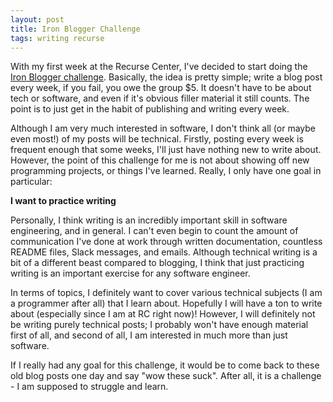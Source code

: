 ```yaml
---
layout: post
title: Iron Blogger Challenge
tags: writing recurse
---
```


With my first week at the Recurse Center, I've decided to start doing the
[Iron Blogger challenge](http://iron-blogger-sf.com/). Basically, the idea
is pretty simple; write a blog post every week, if you fail, you owe the
group $5. It doesn't have to be about tech or software, and even if it's
obvious filler material it still counts. The point is to just get in the
habit of publishing and writing every week.

Although I am very much interested in software, I don't think all (or
maybe even most!) of my posts will be technical. Firstly, posting every
week is frequent enough that some weeks, I'll just have nothing new to
write about. However, the point of this challenge for me is not about
showing off new programming projects, or things I've learned. Really,
I only have one goal in particular:

**I want to practice writing**

Personally, I think writing is an incredibly important skill in software
engineering, and in general. I can't even begin to count the amount of
communication I've done at work through written documentation, countless
README files, Slack messages, and emails. Although technical writing
is a bit of a different beast compared to blogging, I think that just
practicing writing is an important exercise for any software engineer.

In terms of topics, I definitely want to cover various technical subjects
(I am a programmer after all) that I learn about. Hopefully I will have
a ton to write about (especially since I am at RC right now)! However,
I will definitely not be writing purely technical posts; I probably won't
have enough material first of all, and second of all, I am interested in
much more than just software.

If I really had any goal for this challenge, it would be to come back to
these old blog posts one day and say "wow these suck". After all, it is
a challenge - I am supposed to struggle and learn.

